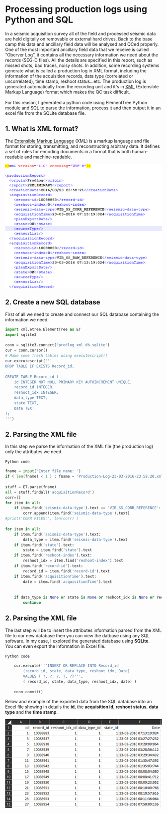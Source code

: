 # Processing production logs using Python and SQL

In a seismic acquisition survey all of the field and processed seismic data are held digitally on removable or external hard drives. Back to the base camp this data and ancillary field data will be analysed and QCed properly.
One of the most important ancillary field data that we receive is called “Oberver Log”, it contains all the necessary information we need about the records (SEG-D files). All the details are specified in this report, such as missed shots, bad traces, noisy shots. In addition, some recording systems generate what is called a production log in XML format, including the information of the acquisition records, data type (correlated or uncorrelated), time stamp, reshoot status...etc.
The production log is generated automatically from the recording unit and it's in [XML](https://docs.python.org/3/library/xml.etree.elementtree.html) (Extensible Markup Language) format which makes the QC task difficult.<br>
<br>
For this reason, I generated a python code using ElementTree Python module and SQL to parse the information, process it and then output it in an excel file from the SQLite database file.

## **1. What is XML format?**
The [Extensible Markup Language](https://en.wikipedia.org/wiki/XML#:~:text=Extensible%20Markup%20Language%20(XML)%20is,%2Dreadable%20and%20machine%2Dreadable) (XML) is a markup language and file format for storing, transmitting, and reconstructing arbitrary data. It defines a set of rules for encoding documents in a format that is both human-readable and machine-readable.

<p align="center">
    <img src=./images/xml.png class="center">
</p>

## **2. Create a new SQL database**
First of all we need to create and connect our SQL database containing the information we need:
```python
import xml.etree.ElementTree as ET
import sqlite3

conn = sqlite3.connect('prodlog_xml_db.sqlite')
cur = conn.cursor()
# Make some fresh tables using executescript()
cur.executescript('''
DROP TABLE IF EXISTS Record_id;

CREATE TABLE Record_id (
    id INTEGER NOT NULL PRIMARY KEY AUTOINCREMENT UNIQUE,
    record_id INTEGER,
    reshoot_idx INTEGER,
    data_type TEXT,
    state TEXT,
    Date TEXT
);
''')
```

## **2. Parsing the XML file**
In this step we parse the information of the XML file (the production log) only the attributes we need.<br>

`Python code`

```python
fname = input('Enter file name: ')
if ( len(fname) < 1 ) : fname = 'Production-Log-23-03-2016-23.58.20.xml'

stuff = ET.parse(fname)
all = stuff.findall('acquisitionRecord')
corr=[]
for item in all:
    if item.find('seismic-data-type').text == 'VIB_SS_CORR_REFERENCE':
        corr.append(item.find('seismic-data-type').text)
#print('CORR FILES:', len(corr) )

for item in all:
    if item.find('seismic-data-type').text:
        data_type = item.find('seismic-data-type').text
    if item.find('state').text:
        state = item.find('state').text
    if item.find('reshoot-index').text:
        reshoot_idx = item.find('reshoot-index').text
    if item.find('record-id').text:
        record_id = item.find('record-id').text
    if item.find('acquisitionTime').text:
        date = item.find('acquisitionTime').text   


    if data_type is None or state is None or reshoot_idx is None or record_id is None or date is None:
        continue
```

## **2. Parsing the XML file**

The last step will be to insert the attributes information parsed from the XML file to our new database then you can view the datbase using any SQL software. In my case, I explored the generated database using **SQLite**.<br>
You can even export the information in Excel file.

`Python code`

```python
    cur.execute('''INSERT OR REPLACE INTO Record_id
        (record_id, state, data_type, reshoot_idx, Date)
        VALUES ( ?, ?, ?, ?, ?)''',
        ( record_id, state, data_type, reshoot_idx, date) )

    conn.commit()
```
Below and example of the exported data from the SQL database into an Excel file showing in details the **id**, the **acquisition id**, **reshoot status**, **data type** and the **time stamp**.

<p align="center">
    <img src=./images/excel.png class="center">
</p>






